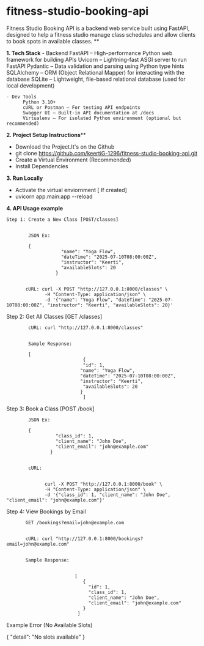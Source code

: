 # fitness-studio-booking-api
Fitness Studio Booking API is a backend web service built using FastAPI, designed to help a fitness studio manage class schedules and allow clients to book spots in available classes.
**


**1. Tech Stack**
     - Backend
          FastAPI – High-performance Python web framework for building APIs
          Uvicorn – Lightning-fast ASGI server to run FastAPI
          Pydantic – Data validation and parsing using Python type hints
          SQLAlchemy – ORM (Object Relational Mapper) for interacting with the database
          SQLite – Lightweight, file-based relational database (used for local development)
          
    - Dev Tools
          Python 3.10+
          cURL or Postman – For testing API endpoints
          Swagger UI – Built-in API documentation at /docs
          Virtualenv – For isolated Python environment (optional but recommended)


**2. Project Setup Instructions****
   - Download the Project.It's on the Github
   - git clone https://github.com/keertiG-1296/fitness-studio-booking-api.git
   - Create a Virtual Environment (Recommended)
   - Install Dependencies
  
**3. Run Locally**
   - Activate the virtual enviornment [ If created]
   - uvicorn app.main:app --reload

**4. API Usage example**
    
    
    Step 1: Create a New Class [POST/classes]
            
            
            JSON Ex:
            
            {
                        "name": "Yoga Flow",
                        "dateTime": "2025-07-10T08:00:00Z",
                        "instructor": "Keerti",
                        "availableSlots": 20
                      }
          
           
           cURL: curl -X POST "http://127.0.0.1:8000/classes" \
                  -H "Content-Type: application/json" \
                  -d '{"name": "Yoga Flow", "dateTime": "2025-07-10T08:00:00Z", "instructor": "Keerti", "availableSlots": 20}'

  
  Step 2:  Get All Classes [GET /classes]
            
            
            cURL: curl "http://127.0.0.1:8000/classes"
            
            
            Sample Response: 
            
            [
                                {
                                "id": 1,
                               "name": "Yoga Flow",
                               "dateTime": "2025-07-10T08:00:00Z",
                               "instructor": "Keerti",
                                "availableSlots": 20
                               }
                                ]
  
   
   Step 3: Book a Class [POST /book]
            
            
            JSON Ex: 
            
            {
                      "class_id": 1,
                      "client_name": "John Doe",
                      "client_email": "john@example.com"
                    }
            
            
            cURL:
                  
                  
                  curl -X POST "http://127.0.0.1:8000/book" \
                  -H "Content-Type: application/json" \
                  -d '{"class_id": 1, "client_name": "John Doe", "client_email": "john@example.com"}'
   
   
   Step 4: View Bookings by Email
          
           
           GET /bookings?email=john@example.com
          
           
           cURL: curl "http://127.0.0.1:8000/bookings?email=john@example.com"
           
           
           Sample Response:
                           
                             
                             [
                                {
                                  "id": 1,
                                  "class_id": 1,
                                  "client_name": "John Doe",
                                  "client_email": "john@example.com"
                                }
                              ]


Example Error (No Available Slots)


{
  "detail": "No slots available"
}

                
